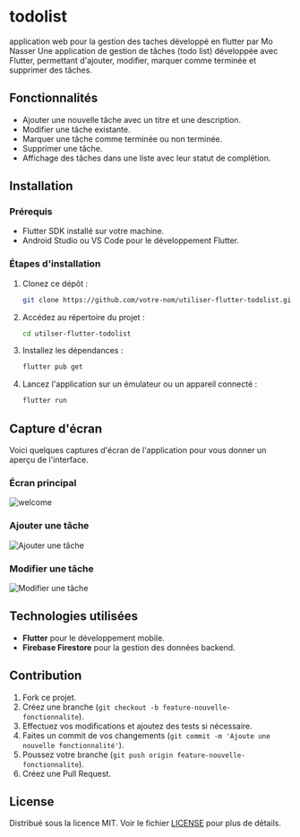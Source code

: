 # todolist
 application  web pour la gestion des taches développé en flutter par Mo Nasser
Une application de gestion de tâches (todo list) développée avec Flutter, permettant d'ajouter, modifier, marquer comme terminée et supprimer des tâches.

## Fonctionnalités

- Ajouter une nouvelle tâche avec un titre et une description.
- Modifier une tâche existante.
- Marquer une tâche comme terminée ou non terminée.
- Supprimer une tâche.
- Affichage des tâches dans une liste avec leur statut de complétion.

## Installation

### Prérequis

- Flutter SDK installé sur votre machine.
- Android Studio ou VS Code pour le développement Flutter.

### Étapes d'installation

1. Clonez ce dépôt :
    ```bash
    git clone https://github.com/votre-nom/utiliser-flutter-todolist.git
    ```

2. Accédez au répertoire du projet :
    ```bash
    cd utilser-flutter-todolist
    ```

3. Installez les dépendances :
    ```bash
    flutter pub get
    ```

4. Lancez l'application sur un émulateur ou un appareil connecté :
    ```bash
    flutter run
    ```

## Capture d'écran

Voici quelques captures d'écran de l'application pour vous donner un aperçu de l'interface.

### Écran principal
![welcome](./screenshots/welcome.jpg)

### Ajouter une tâche

![Ajouter une tâche](./screenshots/add-task.jpg)

### Modifier une tâche

![Modifier une tâche](./screenshots/edit-task.jpg)

## Technologies utilisées

- **Flutter** pour le développement mobile.
- **Firebase Firestore** pour la gestion des données backend.

## Contribution

1. Fork ce projet.
2. Créez une branche (`git checkout -b feature-nouvelle-fonctionnalite`).
3. Effectuez vos modifications et ajoutez des tests si nécessaire.
4. Faites un commit de vos changements (`git commit -m 'Ajoute une nouvelle fonctionnalité'`).
5. Poussez votre branche (`git push origin feature-nouvelle-fonctionnalite`).
6. Créez une Pull Request.

## License

Distribué sous la licence MIT. Voir le fichier [LICENSE](LICENSE) pour plus de détails.
